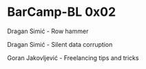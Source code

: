 # BarCamp-BL 0x02

Dragan Simić - Row hammer

Dragan Simić - Silent data corruption

Goran Jakovljević - Freelancing tips and tricks
